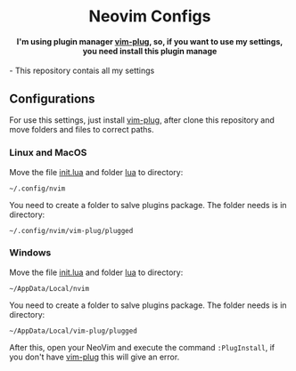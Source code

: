 <h1 align="center">Neovim Configs</h1>

<h4 align="center">I'm using plugin manager <a href="https://github.com/junegunn/vim-plug" target="_blank">vim-plug</a>, so, if you want to use my settings, you need install this plugin manage</h4>
 - This repository contais all my settings</p>

## Configurations

<p>For use this settings, just install <a href="https://github.com/junegunn/vim-plug" target="_blank">vim-plug</a>, after clone this repository and move folders and files to correct paths.</p>

### Linux and MacOS

<p>Move the file <a href="https://github.com/BHM871/neovim-configs/init.lua">init.lua</a> and folder <a href="https://github.com/BHM871/neovim-configs/lua">lua</a> to directory:</p>

<code>~/.config/nvim</code>

<p>You need to create a folder to salve plugins package. The folder needs is in directory:</p>
 <code>~/.config/nvim/vim-plug/plugged</code>

### Windows

<p>Move the file <a href="https://github.com/BHM871/neovim-configs/init.lua">init.lua</a> and folder <a href="https://github.com/BHM871/neovim-configs/lua">lua</a> to directory:</p>

<code>~/AppData/Local/nvim</code>

<p>You need to create a folder to salve plugins package. The folder needs is in directory:</p>
 <code>~/AppData/Local/vim-plug/plugged</code>

 <p></p>

<p>After this, open your NeoVim and execute the command <n><code>:PlugInstall</code></n>, if you don't have <a href="https://github.com/junegunn/vim-plug" target="_blank">vim-plug</a> this will give an error.</p>

